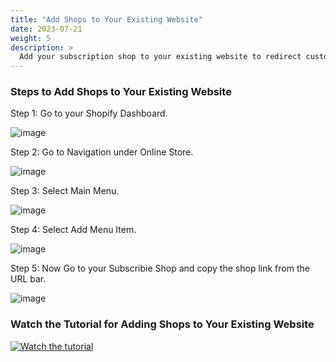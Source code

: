 ```yaml
---
title: "Add Shops to Your Existing Website"
date: 2023-07-21
weight: 5
description: >
  Add your subscription shop to your existing website to redirect customers to your shop.
---
```


### Steps to Add Shops to Your Existing Website

Step 1: Go to your Shopify Dashboard.

![image](https://github.com/Subscribie/subscribie/assets/30567984/d0d8b35f-bdfc-48e9-a4e1-a2edfaaf38f4)

Step 2: Go to Navigation under Online Store.

![image](https://github.com/Subscribie/subscribie/assets/30567984/b89c4ee0-98c0-46e0-ad08-10e4ef1a2a6c)

Step 3: Select Main Menu.

![image](https://github.com/Subscribie/subscribie/assets/30567984/f6b32a23-a436-42c2-9d16-ac1582140499)

Step 4: Select Add Menu Item.

![image](https://github.com/Subscribie/subscribie/assets/30567984/3f963f7e-b367-4bbb-86f2-97eb05360bd3)

Step 5: Now Go to your Subscribie Shop and copy the shop link from the URL bar.

![image](https://github.com/Subscribie/subscribie/assets/30567984/fcbcb670-c489-445f-84d6-64d3175706b0)

### Watch the Tutorial for Adding Shops to Your Existing Website
[![Watch the tutorial](https://github.com/Subscribie/subscribie/assets/30567984/5e2329a9-79cb-4910-b426-ed4b90488de4)](https://youtu.be/Vs01WEUSbhM)

